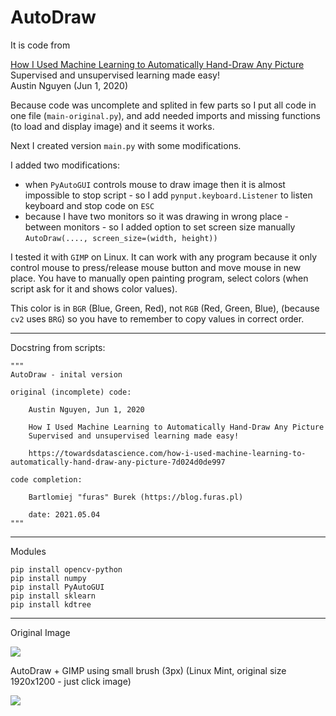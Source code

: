 # AutoDraw

It is code from 

[How I Used Machine Learning to Automatically Hand-Draw Any Picture](https://towardsdatascience.com/how-i-used-machine-learning-to-automatically-hand-draw-any-picture-7d024d0de997)  
Supervised and unsupervised learning made easy!   
Austin Nguyen (Jun 1, 2020)  


Because code was uncomplete and splited in few parts so I put all code in one file (`main-original.py`), 
and add needed imports and missing functions (to load and display image) and it seems it works.

Next I created version `main.py` with some modifications.

I added two modifications:

- when `PyAutoGUI` controls mouse to draw image then it is almost impossible to stop script - so I add `pynput.keyboard.Listener` to listen keyboard and stop code on `ESC`
- because I have two monitors so it was drawing in wrong place - between monitors - so I added option to set screen size manually `AutoDraw(...., screen_size=(width, height))`

I tested it with `GIMP` on Linux. It can work with any program because it only control mouse to press/release mouse button and move mouse in new place.
You have to manually open painting program, select colors (when script ask for it and shows color values).

This color is in `BGR` (Blue, Green, Red), not `RGB` (Red, Green, Blue), (because `cv2` uses `BRG`) so you have to remember to copy values in correct order.


---

Docstring from scripts:

```
"""
AutoDraw - inital version 

original (incomplete) code: 

    Austin Nguyen, Jun 1, 2020

    How I Used Machine Learning to Automatically Hand-Draw Any Picture
    Supervised and unsupervised learning made easy!

    https://towardsdatascience.com/how-i-used-machine-learning-to-automatically-hand-draw-any-picture-7d024d0de997

code completion:

    Bartlomiej "furas" Burek (https://blog.furas.pl)

    date: 2021.05.04
"""
```
---

Modules 

```
pip install opencv-python
pip install numpy
pip install PyAutoGUI
pip install sklearn
pip install kdtree
```

---

Original Image


![](https://github.com/furas/AutoDraw/raw/main/original-image-1a.png)

AutoDraw + GIMP using small brush (3px) (Linux Mint, original size 1920x1200 - just click image)

![](https://github.com/furas/AutoDraw/raw/main/autodraw-image-1a.png)

